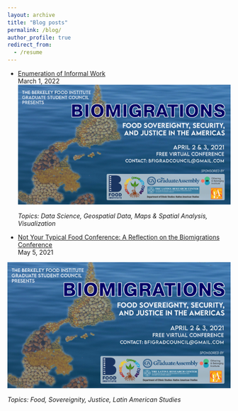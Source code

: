 ```yaml
---
layout: archive
title: "Blog posts"
permalink: /blog/
author_profile: true
redirect_from:
  - /resume
---
```


* [Enumeration of Informal Work](https://dlab.berkeley.edu/news/enumeration-informal-work)   
  March 1, 2022
![](biomigrations.png)
  
  *Topics: Data Science, Geospatial Data, Maps & Spatial Analysis, Visualization*
  
* [Not Your Typical Food Conference: A Reflection on the Biomigrations Conference](https://clasberkeley.wpcomstaging.com/2021/05/05/not-your-typical-food-conference-a-reflection-on-the-biomigrations-conference/)   
  May 5, 2021
  
![](images/biomigrations.png)
  
  *Topics: Food, Sovereignity, Justice, Latin American Studies*

